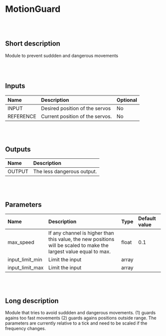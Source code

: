 # MotionGuard


<br><br>
## Short description

Module to prevent suddden and dangerous movements

<br><br>

## Inputs

|Name|Description|Optional|
|:----|:-----------|:-------|
|INPUT|Desired position of the servos|No|
|REFERENCE|Current position of the servos.|No|

<br><br>

## Outputs

|Name|Description|
|:----|:-----------|
|OUTPUT|The less dangerous output.|

<br><br>

## Parameters

|Name|Description|Type|Default value|
|:----|:-----------|:----|:-------------|
|max_speed|If any channel is higher than this value, the new positions will be scaled to make the largest value equal to max.|float|0.1|
|input_limit_min|Limit the input|array||
|input_limit_max|Limit the input|array||

<br><br>
## Long description
Module that tries to avoid suddden and dangerous movements. (1) guards agains too fast movements (2) guards agains positions outside range. The parameters are currently relative to a tick and need to be scaled if the frequency changes.